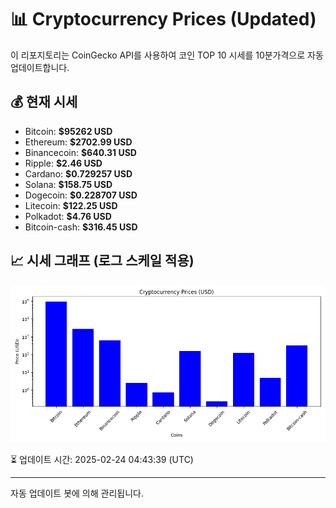 
# 📊 Cryptocurrency Prices (Updated)

이 리포지토리는 CoinGecko API를 사용하여 코인 TOP 10 시세를 10분가격으로 자동 업데이트합니다.

## 💰 현재 시세
- Bitcoin: **$95262 USD**
- Ethereum: **$2702.99 USD**
- Binancecoin: **$640.31 USD**
- Ripple: **$2.46 USD**
- Cardano: **$0.729257 USD**
- Solana: **$158.75 USD**
- Dogecoin: **$0.228707 USD**
- Litecoin: **$122.25 USD**
- Polkadot: **$4.76 USD**
- Bitcoin-cash: **$316.45 USD**

## 📈 시세 그래프 (로그 스케일 적용)
![Crypto Prices](crypto_prices.png)

⏳ 업데이트 시간: 2025-02-24 04:43:39 (UTC)

---
자동 업데이트 봇에 의해 관리됩니다.

